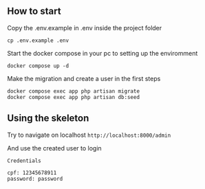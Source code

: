 

## How to start

Copy the .env.example in .env inside the project folder

```shell
cp .env.example .env
```
Start the docker compose in your pc to setting up the enviromment

```shell
docker compose up -d
```
Make the migration and create a user in the first steps

```shell
docker compose exec app php artisan migrate
docker compose exec app php artisan db:seed
```
## Using the skeleton

Try to navigate on localhost
``
http://localhost:8000/admin
``

And use the created user to login

```
Credentials 

cpf: 12345678911
password: password
```
